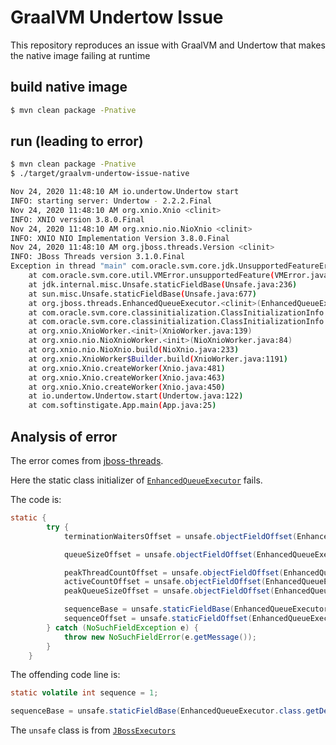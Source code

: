 # GraalVM Undertow Issue

This repository reproduces an issue with GraalVM and Undertow that makes the native image failing at runtime

## build native image

```bash
$ mvn clean package -Pnative
```

## run (leading to error)

```bash
$ mvn clean package -Pnative
$ ./target/graalvm-undertow-issue-native

Nov 24, 2020 11:48:10 AM io.undertow.Undertow start
INFO: starting server: Undertow - 2.2.2.Final
Nov 24, 2020 11:48:10 AM org.xnio.Xnio <clinit>
INFO: XNIO version 3.8.0.Final
Nov 24, 2020 11:48:10 AM org.xnio.nio.NioXnio <clinit>
INFO: XNIO NIO Implementation Version 3.8.0.Final
Nov 24, 2020 11:48:10 AM org.jboss.threads.Version <clinit>
INFO: JBoss Threads version 3.1.0.Final
Exception in thread "main" com.oracle.svm.core.jdk.UnsupportedFeatureError: Unsupported method of Unsafe
	at com.oracle.svm.core.util.VMError.unsupportedFeature(VMError.java:87)
	at jdk.internal.misc.Unsafe.staticFieldBase(Unsafe.java:236)
	at sun.misc.Unsafe.staticFieldBase(Unsafe.java:677)
	at org.jboss.threads.EnhancedQueueExecutor.<clinit>(EnhancedQueueExecutor.java:295)
	at com.oracle.svm.core.classinitialization.ClassInitializationInfo.invokeClassInitializer(ClassInitializationInfo.java:351)
	at com.oracle.svm.core.classinitialization.ClassInitializationInfo.initialize(ClassInitializationInfo.java:271)
	at org.xnio.XnioWorker.<init>(XnioWorker.java:139)
	at org.xnio.nio.NioXnioWorker.<init>(NioXnioWorker.java:84)
	at org.xnio.nio.NioXnio.build(NioXnio.java:233)
	at org.xnio.XnioWorker$Builder.build(XnioWorker.java:1191)
	at org.xnio.Xnio.createWorker(Xnio.java:481)
	at org.xnio.Xnio.createWorker(Xnio.java:463)
	at org.xnio.Xnio.createWorker(Xnio.java:450)
	at io.undertow.Undertow.start(Undertow.java:122)
	at com.softinstigate.App.main(App.java:25)
```

## Analysis of error

The error comes from [jboss-threads](https://github.com/jbossas/jboss-threads).

Here the static class initializer of [`EnhancedQueueExecutor`](https://github.com/jbossas/jboss-threads/blob/master/src/main/java/org/jboss/threads/EnhancedQueueExecutor.java) fails.

The code is:

```java
static {
        try {
            terminationWaitersOffset = unsafe.objectFieldOffset(EnhancedQueueExecutor.class.getDeclaredField("terminationWaiters"));

            queueSizeOffset = unsafe.objectFieldOffset(EnhancedQueueExecutor.class.getDeclaredField("queueSize"));

            peakThreadCountOffset = unsafe.objectFieldOffset(EnhancedQueueExecutor.class.getDeclaredField("peakThreadCount"));
            activeCountOffset = unsafe.objectFieldOffset(EnhancedQueueExecutor.class.getDeclaredField("activeCount"));
            peakQueueSizeOffset = unsafe.objectFieldOffset(EnhancedQueueExecutor.class.getDeclaredField("peakQueueSize"));

            sequenceBase = unsafe.staticFieldBase(EnhancedQueueExecutor.class.getDeclaredField("sequence"));
            sequenceOffset = unsafe.staticFieldOffset(EnhancedQueueExecutor.class.getDeclaredField("sequence"));
        } catch (NoSuchFieldException e) {
            throw new NoSuchFieldError(e.getMessage());
        }
    }
```

The offending code line is:

```java
static volatile int sequence = 1;

sequenceBase = unsafe.staticFieldBase(EnhancedQueueExecutor.class.getDeclaredField("sequence"));
```

The `unsafe` class is from [`JBossExecutors`](https://github.com/jbossas/jboss-threads/blob/master/src/main/java/org/jboss/threads/JBossExecutors.java)
